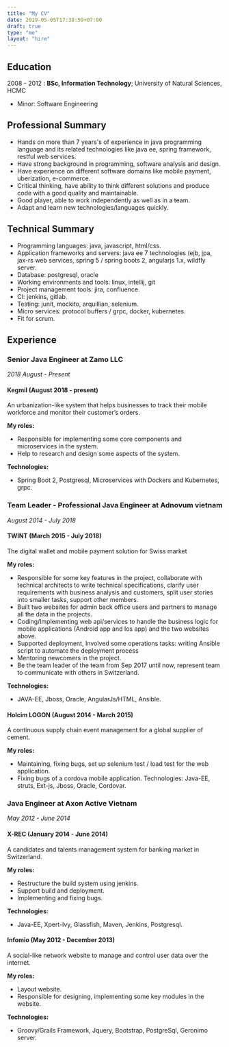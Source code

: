```yaml
---
title: "My CV"
date: 2019-05-05T17:38:59+07:00
draft: true
type: "me"
layout: "hire"
---
```



Education
---------
2008 - 2012
:  **BSc, Information Technology**; University of Natural Sciences, HCMC
   * Minor: Software Engineering


Professional Summary
--------------------
- Hands on more than 7 years's of experience in java programming language and its related technologies like java ee, spring framework, restful web services. 
- Have strong background in programming, software analysis and design.
- Have experience on different software domains like mobile payment, uberization, e-commerce.
- Critical thinking, have ability to think different solutions and produce code with a good quality and maintainable. 
- Good player, able to work independently as well as in a team.
- Adapt and learn new technologies/languages quickly.

Technical Summary
----------------
- Programming languages: java, javascript, html/css.
- Application frameworks and servers: java ee 7 technologies (ejb, jpa, jax-rs web services, spring 5 / spring boots 2, angularjs 1.x, wildfly server. 
- Database: postgresql, oracle
- Working environments and tools: linux, intellij, git
- Project management tools: jira, confluence.
- CI: jenkins, gitlab.
- Testing: junit, mockito, arquillian, selenium.
- Micro services: protocol buffers / grpc, docker, kubernetes.
- Fit for scrum.


Experience
---------

### Senior Java Engineer at Zamo LLC
_2018 August - Present_

#### Kegmil (August 2018 - present)
An urbanization-like system that helps businesses to track their mobile workforce and monitor their customer’s orders.

**My roles:**

* Responsible for implementing some core components and microservices in the system.
* Help to research and design some aspects of the system.

**Technologies:**

* Spring Boot 2, Postgresql, Microservices with Dockers and Kubernetes, grpc.

### Team Leader - Professional Java Engineer at Adnovum vietnam
_August 2014 - July 2018_

#### TWINT (March 2015 - July 2018)

The digital wallet and mobile payment solution for Swiss market

**My roles:**

* Responsible for some key features in the project, collaborate with technical architects to write technical specifications, clarify user requirements with business analysis and customers, split user stories into smaller tasks, support other members.
* Built two websites for admin back office users and partners to manage all the data in the projects.
* Coding/Implementing web api/services to handle the business logic for mobile applications (Android app and Ios app) and the two websites above.
* Supported deployment, Involved some operations tasks: writing Ansible script to automate the deployment process
* Mentoring newcomers in the project.
* Be the team leader of the team from Sep 2017 until now, represent team to communicate with others in Switzerland.

**Technologies:**

* JAVA-EE, Jboss, Oracle, AngularJs/HTML, Ansible.

#### Holcim LOGON (August 2014 - March 2015)
A continuous supply chain event management for a global supplier of cement.

**My roles:**

* Maintaining, fixing bugs, set up selenium test / load test for the web application.
* Fixing bugs of a cordova mobile application.
Technologies: Java-EE, struts, Ext-js, Jboss, Oracle, Cordovar.

### Java Engineer at Axon Active Vietnam
_May 2012 - June 2014_

#### X-REC (January 2014 - June 2014)
A candidates and talents management system for banking market in Switzerland.

**My roles:**

* Restructure the build system using jenkins.
* Support build and deployment.
* Implementing and fixing bugs.

**Technologies:**

* Java-EE, Xpert-Ivy, Glassfish, Maven, Jenkins, Postgresql.

#### Infomio (May 2012 - December 2013)
A social-like network website to manage and control user data over the internet.

**My roles:**

* Layout website.
* Responsible for designing, implementing some key modules in the website.

**Technologies:**

* Groovy/Grails Framework, Jquery, Bootstrap, PostgreSql, Geronimo server.

